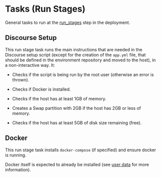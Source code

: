 # Tasks (Run Stages)

General tasks to run at the [run_stages](http://github.com/lucasbasquerotto/cloud#run-stages) step in the deployment.

## Discourse Setup

This run stage task runs the main instructions that are needed in the Discourse setup script (except for the creation of the `app.yml` file, that should be defined in the environment repository and moved to the host), in a non-interactive way. It:

- Checks if the script is being run by the root user (otherwise an error is thrown).

- Checks if Docker is installed.

- Checks if the host has at least 1GB of memory.

- Creates a Swap partition with 2GB if the host has 2GB or less of memory.

- Checks if the host has at least 5GB of disk size remaining (free).

## Docker

This run stage task installs `docker-compose` (if specified) and ensure docker is running.

Docker itself is expected to already be installed (see [user data](../files/user-data/README.md) for more information).

